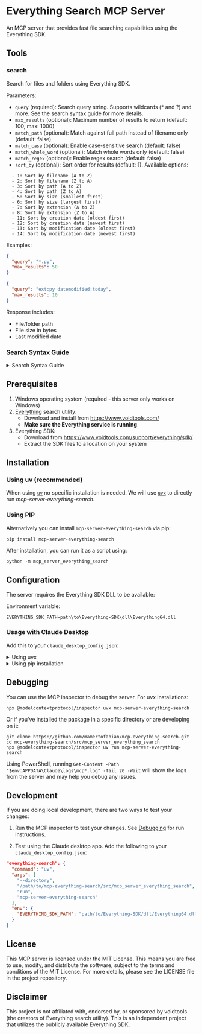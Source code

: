 # Everything Search MCP Server

An MCP server that provides fast file searching capabilities using the Everything SDK.

## Tools

### search

Search for files and folders using Everything SDK.

Parameters:
- `query` (required): Search query string. Supports wildcards (* and ?) and more. See the search syntax guide for more details.
- `max_results` (optional): Maximum number of results to return (default: 100, max: 1000)
- `match_path` (optional): Match against full path instead of filename only (default: false)
- `match_case` (optional): Enable case-sensitive search (default: false)
- `match_whole_word` (optional): Match whole words only (default: false)
- `match_regex` (optional): Enable regex search (default: false)
- `sort_by` (optional): Sort order for results (default: 1). Available options:
```
  - 1: Sort by filename (A to Z)
  - 2: Sort by filename (Z to A)
  - 3: Sort by path (A to Z)
  - 4: Sort by path (Z to A)
  - 5: Sort by size (smallest first)
  - 6: Sort by size (largest first)
  - 7: Sort by extension (A to Z)
  - 8: Sort by extension (Z to A)
  - 11: Sort by creation date (oldest first)
  - 12: Sort by creation date (newest first)
  - 13: Sort by modification date (oldest first)
  - 14: Sort by modification date (newest first)
```

Examples:
```json
{
  "query": "*.py",
  "max_results": 50
}
```

```json
{
  "query": "ext:py datemodified:today",
  "max_results": 10
}
```

Response includes:
- File/folder path
- File size in bytes
- Last modified date

### Search Syntax Guide
<details>
<summary>Search Syntax Guide</summary>

### Basic Operators
- `space`: AND operator
- `|`: OR operator
- `!`: NOT operator
- `< >`: Grouping
- `" "`: Search for an exact phrase

### Wildcards
- `*`: Matches zero or more characters
- `?`: Matches exactly one character

Note: Wildcards match the whole filename by default. Disable Match whole filename to match wildcards anywhere.

### Functions

#### Size and Count
- `size:<size>[kb|mb|gb]`: Search by file size
- `count:<max>`: Limit number of results
- `childcount:<count>`: Folders with specific number of children
- `childfilecount:<count>`: Folders with specific number of files
- `childfoldercount:<count>`: Folders with specific number of subfolders
- `len:<length>`: Match filename length

#### Dates
- `datemodified:<date>, dm:<date>`: Modified date
- `dateaccessed:<date>, da:<date>`: Access date
- `datecreated:<date>, dc:<date>`: Creation date
- `daterun:<date>, dr:<date>`: Last run date
- `recentchange:<date>, rc:<date>`: Recently changed date

Date formats: YYYY[-MM[-DD[Thh[:mm[:ss[.sss]]]]]] or today, yesterday, lastweek, etc.

#### File Attributes and Types
- `attrib:<attributes>, attributes:<attributes>`: Search by file attributes (A:Archive, H:Hidden, S:System, etc.)
- `type:<type>`: Search by file type
- `ext:<list>`: Search by semicolon-separated extensions

#### Path and Name
- `path:<path>`: Search in specific path
- `parent:<path>, infolder:<path>, nosubfolders:<path>`: Search in path excluding subfolders
- `startwith:<text>`: Files starting with text
- `endwith:<text>`: Files ending with text
- `child:<filename>`: Folders containing specific child
- `depth:<count>, parents:<count>`: Files at specific folder depth
- `root`: Files with no parent folder
- `shell:<name>`: Search in known shell folders

#### Duplicates and Lists
- `dupe, namepartdupe, attribdupe, dadupe, dcdupe, dmdupe, sizedupe`: Find duplicates
- `filelist:<list>`: Search pipe-separated (|) file list
- `filelistfilename:<filename>`: Search files from list file
- `frn:<frnlist>`: Search by File Reference Numbers
- `fsi:<index>`: Search by file system index
- `empty`: Find empty folders

### Function Syntax

- `function:value`: Equal to value
- `function:<=value`: Less than or equal
- `function:<value`: Less than
- `function:=value`: Equal to
- `function:>value`: Greater than
- `function:>=value`: Greater than or equal
- `function:start..end`: Range of values
- `function:start-end`: Range of values

### Modifiers

- `case:, nocase:: Enable/disable case sensitivity
- `file:, folder:: Match only files or folders
- `path:, nopath:: Match full path or filename only
- `regex:, noregex:: Enable/disable regex
- `wfn:, nowfn:: Match whole filename or anywhere
- `wholeword:, ww:: Match whole words only
- `wildcards:, nowildcards:: Enable/disable wildcards

### Examples

1. Find Python files modified today:
   `ext:py datemodified:today`

2. Find large video files:
   `ext:mp4|mkv|avi size:>1gb`

3. Find files in specific folder:
   `path:C:\Projects *.js`

</details>

## Prerequisites

1. Windows operating system (required - this server only works on Windows)
2. [Everything](https://www.voidtools.com/) search utility:
   - Download and install from https://www.voidtools.com/
   - **Make sure the Everything service is running**
3. Everything SDK:
   - Download from https://www.voidtools.com/support/everything/sdk/
   - Extract the SDK files to a location on your system

## Installation

### Using uv (recommended)

When using [`uv`](https://docs.astral.sh/uv/) no specific installation is needed. We will
use [`uvx`](https://docs.astral.sh/uv/guides/tools/) to directly run *mcp-server-everything-search*.

### Using PIP

Alternatively you can install `mcp-server-everything-search` via pip:

```
pip install mcp-server-everything-search
```

After installation, you can run it as a script using:

```
python -m mcp_server_everything_search
```

## Configuration

The server requires the Everything SDK DLL to be available:

Environment variable:
   ```
   EVERYTHING_SDK_PATH=path\to\Everything-SDK\dll\Everything64.dll
   ```

### Usage with Claude Desktop

Add this to your `claude_desktop_config.json`:

<details>
<summary>Using uvx</summary>

```json
"mcpServers": {
  "everything-search": {
    "command": "uvx",
    "args": ["mcp-server-everything-search"],
    "env": {
      "EVERYTHING_SDK_PATH": "path/to/Everything-SDK/dll/Everything64.dll"
    }
  }
}
```
</details>

<details>
<summary>Using pip installation</summary>

```json
"mcpServers": {
  "everything-search": {
    "command": "python",
    "args": ["-m", "mcp_server_everything_search"],
    "env": {
      "EVERYTHING_SDK_PATH": "path/to/Everything-SDK/dll/Everything64.dll"
    }
  }
}
```
</details>

## Debugging

You can use the MCP inspector to debug the server. For uvx installations:

```
npx @modelcontextprotocol/inspector uvx mcp-server-everything-search
```

Or if you've installed the package in a specific directory or are developing on it:

```
git clone https://github.com/mamertofabian/mcp-everything-search.git
cd mcp-everything-search/src/mcp_server_everything_search
npx @modelcontextprotocol/inspector uv run mcp-server-everything-search
```

Using PowerShell, running `Get-Content -Path "$env:APPDATA\Claude\logs\mcp*.log" -Tail 20 -Wait` will show the logs from the server and may help you debug any issues.

## Development

If you are doing local development, there are two ways to test your changes:

1. Run the MCP inspector to test your changes. See [Debugging](#debugging) for run instructions.

2. Test using the Claude desktop app. Add the following to your `claude_desktop_config.json`:

```json
"everything-search": {
  "command": "uv",
  "args": [
    "--directory",
    "/path/to/mcp-everything-search/src/mcp_server_everything_search",
    "run",
    "mcp-server-everything-search"
  ],
  "env": {
    "EVERYTHING_SDK_PATH": "path/to/Everything-SDK/dll/Everything64.dll"
  }
}
```

## License

This MCP server is licensed under the MIT License. This means you are free to use, modify, and distribute the software, subject to the terms and conditions of the MIT License. For more details, please see the LICENSE file in the project repository.

## Disclaimer

This project is not affiliated with, endorsed by, or sponsored by voidtools (the creators of Everything search utility). This is an independent project that utilizes the publicly available Everything SDK.
